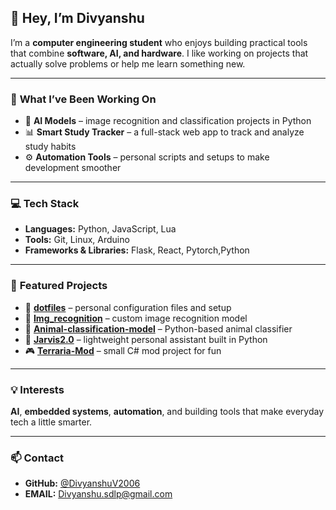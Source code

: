 ## 👋 Hey, I’m **Divyanshu**

I’m a **computer engineering student** who enjoys building practical tools that combine **software, AI, and hardware**. I like working on projects that actually solve problems or help me learn something new.  

---

### 🧠 **What I’ve Been Working On**
- 🧩 **AI Models** – image recognition and classification projects in Python  
- 📊 **Smart Study Tracker** – a full-stack web app to track and analyze study habits  
- ⚙️ **Automation Tools** – personal scripts and setups to make development smoother  

---

### 💻 **Tech Stack**
- **Languages:** Python, JavaScript, Lua  
- **Tools:** Git, Linux, Arduino  
- **Frameworks & Libraries:** Flask, React, Pytorch,Python  

---

### 📂 **Featured Projects**
- 🧩 [**dotfiles**](https://github.com/DivyanshuV2006/dotfiles) – personal configuration files and setup  
- 🧠 [**Img_recognition**](https://github.com/DivyanshuV2006/Img_recognition) – custom image recognition model  
- 🐾 [**Animal-classification-model**](https://github.com/DivyanshuV2006/Animal-classification-model) – Python-based animal classifier  
- 🤖 [**Jarvis2.0**](https://github.com/DivyanshuV2006/Jarvis2.0) – lightweight personal assistant built in Python  
- 🎮 [**Terraria-Mod**](https://github.com/DivyanshuV2006/Terraria-Mod) – small C# mod project for fun  

---

### 💡 **Interests**
**AI**, **embedded systems**, **automation**, and building tools that make everyday tech a little smarter.  

---

### 📫 **Contact**
- **GitHub:** [@DivyanshuV2006](https://github.com/DivyanshuV2006)  
- **EMAIL:** [Divyanshu.sdlp@gmail.com](mailto:divyanshu.sdlp@gmail.com) 
